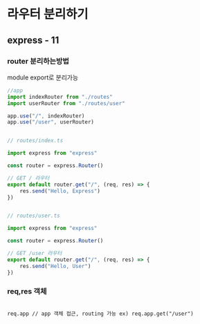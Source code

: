 # 라우터 분리하기

## express - 11

### router 분리하는방법

module export로 분리가능

``` typescript
//app
import indexRouter from "./routes"
import userRouter from "./routes/user"

app.use("/", indexRouter)
app.use("/user", userRouter)

```

``` typescript

// routes/index.ts

import express from "express"

const router = express.Router()

// GET / 라우터
export default router.get("/", (req, res) => {
    res.send("Hello, Express")
})


```

``` typescript

// routes/user.ts

import express from "express"

const router = express.Router()

// GET /user 라우터
export default router.get("/", (req, res) => {
    res.send("Hello, User")
})


```

### req,res 객체

<!-- 추후 정리 -->

```

req.app // app 객체 접근, routing 가능 ex) req.app.get("/user")

```
